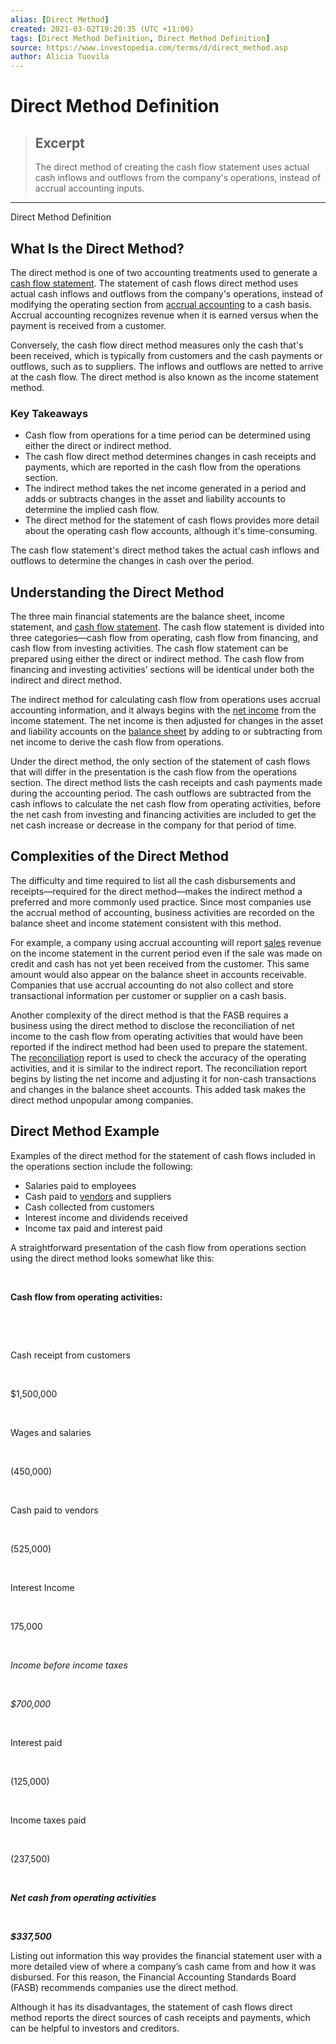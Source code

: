 ```yaml
---
alias: [Direct Method]
created: 2021-03-02T19:20:35 (UTC +11:00)
tags: [Direct Method Definition, Direct Method Definition]
source: https://www.investopedia.com/terms/d/direct_method.asp
author: Alicia Tuovila
---
```


# Direct Method Definition

> ## Excerpt
> The direct method of creating the cash flow statement uses actual cash inflows and outflows from the company's operations, instead of accrual accounting inputs.

---

Direct Method Definition
## What Is the Direct Method?

The direct method is one of two accounting treatments used to generate a [cash flow statement](https://www.investopedia.com/terms/c/cashflowstatement.asp). The statement of cash flows direct method uses actual cash inflows and outflows from the company's operations, instead of modifying the operating section from [accrual accounting](https://www.investopedia.com/terms/a/accrualaccounting.asp) to a cash basis. Accrual accounting recognizes revenue when it is earned versus when the payment is received from a customer.

Conversely, the cash flow direct method measures only the cash that's been received, which is typically from customers and the cash payments or outflows, such as to suppliers. The inflows and outflows are netted to arrive at the cash flow. The direct method is also known as the income statement method.

### Key Takeaways

-   Cash flow from operations for a time period can be determined using either the direct or indirect method.
-   The cash flow direct method determines changes in cash receipts and payments, which are reported in the cash flow from the operations section.
-   The indirect method takes the net income generated in a period and adds or subtracts changes in the asset and liability accounts to determine the implied cash flow.
-   The direct method for the statement of cash flows provides more detail about the operating cash flow accounts, although it's time-consuming.

The cash flow statement's direct method takes the actual cash inflows and outflows to determine the changes in cash over the period.

## Understanding the Direct Method

The three main financial statements are the balance sheet, income statement, and [cash flow statement](https://www.investopedia.com/terms/c/cashflowstatement.asp). The cash flow statement is divided into three categories—cash flow from operating, cash flow from financing, and cash flow from investing activities. The cash flow statement can be prepared using either the direct or indirect method. The cash flow from financing and investing activities’ sections will be identical under both the indirect and direct method.

The indirect method for calculating cash flow from operations uses accrual accounting information, and it always begins with the [net income](https://www.investopedia.com/terms/n/netincome.asp) from the income statement. The net income is then adjusted for changes in the asset and liability accounts on the [balance sheet](https://www.investopedia.com/terms/b/balancesheet.asp) by adding to or subtracting from net income to derive the cash flow from operations.

Under the direct method, the only section of the statement of cash flows that will differ in the presentation is the cash flow from the operations section. The direct method lists the cash receipts and cash payments made during the accounting period. The cash outflows are subtracted from the cash inflows to calculate the net cash flow from operating activities, before the net cash from investing and financing activities are included to get the net cash increase or decrease in the company for that period of time.

## Complexities of the Direct Method

The difficulty and time required to list all the cash disbursements and receipts—required for the direct method—makes the indirect method a preferred and more commonly used practice. Since most companies use the accrual method of accounting, business activities are recorded on the balance sheet and income statement consistent with this method. 

For example, a company using accrual accounting will report [sales](https://www.investopedia.com/terms/s/sale.asp) revenue on the income statement in the current period even if the sale was made on credit and cash has not yet been received from the customer. This same amount would also appear on the balance sheet in accounts receivable. Companies that use accrual accounting do not also collect and store transactional information per customer or supplier on a cash basis.

Another complexity of the direct method is that the FASB requires a business using the direct method to disclose the reconciliation of net income to the cash flow from operating activities that would have been reported if the indirect method had been used to prepare the statement. The [reconciliation](https://www.investopedia.com/terms/r/reconciliation.asp) report is used to check the accuracy of the operating activities, and it is similar to the indirect report. The reconciliation report begins by listing the net income and adjusting it for non-cash transactions and changes in the balance sheet accounts. This added task makes the direct method unpopular among companies.

## Direct Method Example

Examples of the direct method for the statement of cash flows included in the operations section include the following:

-   Salaries paid to employees
-   Cash paid to [vendors](https://www.investopedia.com/terms/v/vendor.asp) and suppliers
-   Cash collected from customers
-   Interest income and dividends received
-   Income tax paid and interest paid

A straightforward presentation of the cash flow from operations section using the direct method looks somewhat like this:

 

**Cash flow from operating activities:**

 

 

Cash receipt from customers

 

$1,500,000

 

Wages and salaries

 

(450,000)

 

Cash paid to vendors

 

(525,000)

 

Interest Income

 

175,000

 

_Income before income taxes_

 

_$700,000_

 

Interest paid

 

(125,000)

 

Income taxes paid

 

(237,500)

 

**_Net cash from operating activities_**

 

**_$337,500_**

Listing out information this way provides the financial statement user with a more detailed view of where a company’s cash came from and how it was disbursed. For this reason, the Financial Accounting Standards Board (FASB) recommends companies use the direct method.

Although it has its disadvantages, the statement of cash flows direct method reports the direct sources of cash receipts and payments, which can be helpful to investors and creditors.
